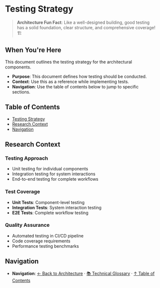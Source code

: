 # Testing Strategy

> **Architecture Fun Fact**: Like a well-designed building, good testing has a solid foundation, clear structure, and comprehensive coverage! 🏗️

## When You're Here

This document outlines the testing strategy for the architectural components.

* **Purpose**: This document defines how testing should be conducted.
* **Context**: Use this as a reference while implementing tests.
* **Navigation**: Use the table of contents below to jump to specific sections.

## Table of Contents

* [Testing Strategy](#testing-strategy)
* [Research Context](#research-context)
* [Navigation](#navigation)

## Research Context

### Testing Approach

* Unit testing for individual components
* Integration testing for system interactions
* End-to-end testing for complete workflows

### Test Coverage

* **Unit Tests**: Component-level testing
* **Integration Tests**: System interaction testing
* **E2E Tests**: Complete workflow testing

### Quality Assurance

* Automated testing in CI/CD pipeline
* Code coverage requirements
* Performance testing benchmarks

## Navigation

* **Navigation**: [← Back to Architecture](../README.md) · [📚 Technical Glossary](../../../GLOSSARY.md) · [↑ Table of Contents](#testing-strategy)
